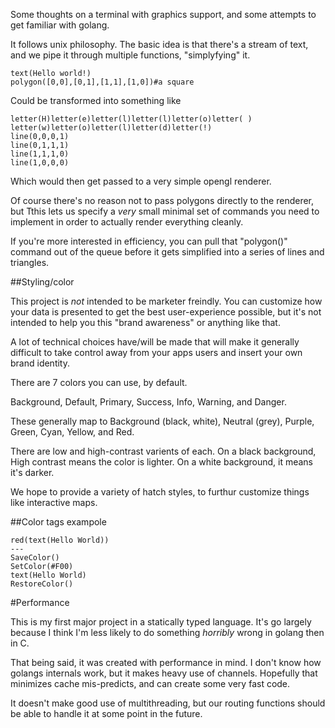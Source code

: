 Some thoughts on a terminal with graphics support, and some attempts to get
familiar with golang.

It follows unix philosophy. The basic idea is that there's a stream of text,
and we pipe it through multiple functions, "simplyfying" it.

```
text(Hello world!)
polygon([0,0],[0,1],[1,1],[1,0])#a square

```

Could be transformed into something like

```
letter(H)letter(e)letter(l)letter(l)letter(o)letter( )
letter(w)letter(o)letter(l)letter(d)letter(!)
line(0,0,0,1)
line(0,1,1,1)
line(1,1,1,0)
line(1,0,0,0)
```

Which would then get passed to a very simple opengl renderer.

Of course there's no reason not to pass polygons directly to the renderer, but
Tthis lets us specify a *very* small minimal set of commands you need to
implement in order to actually render everything cleanly.

If you're more interested in efficiency, you can pull that "polygon()" command
out of the queue before it gets simplified into a series of lines and
triangles.

##Styling/color

This project is *not* intended to be marketer freindly. You can customize how
your data is presented to get the best user-experience possible, but it's not
intended to help you this "brand awareness" or anything like that.

A lot of technical choices have/will be made that will make it generally
difficult to take control away from your apps users and insert your own brand
identity.

There are 7 colors you can use, by default.

Background, Default, Primary, Success, Info, Warning, and Danger.

These generally map to Background (black, white), Neutral (grey), Purple, Green, Cyan, Yellow, and
Red.

There are low and high-contrast varients of each. On a black background, High
contrast means the color is lighter. On a white background, it means it's
darker.

We hope to provide a variety of hatch styles, to furthur customize things like
interactive maps.

##Color tags exampole

```
red(text(Hello World))
---
SaveColor()
SetColor(#F00)
text(Hello World)
RestoreColor()

```

#Performance

This is my first major project in a statically typed language. It's go largely
because I think I'm less likely to do something *horribly* wrong in golang then
in C.

That being said, it was created with performance in mind. I don't know how
golangs internals work, but it makes heavy use of channels. Hopefully that
minimizes cache mis-predicts, and can create some very fast code.

It doesn't make good use of multithreading, but our routing functions should be
able to handle it at some point in the future.
